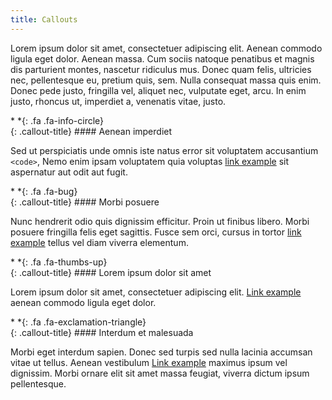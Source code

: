 ```yaml
---
title: Callouts
---
```


Lorem ipsum dolor sit amet, consectetuer adipiscing elit. Aenean commodo ligula eget dolor. Aenean massa.
Cum sociis natoque penatibus et magnis dis parturient montes, nascetur ridiculus mus.
Donec quam felis, ultricies nec, pellentesque eu, pretium quis, sem.
Nulla consequat massa quis enim. Donec pede justo, fringilla vel, aliquet nec, vulputate eget, arcu.
In enim justo, rhoncus ut, imperdiet a, venenatis vitae, justo.


<div class="callout-block callout-info"><div class="icon-holder">*&nbsp;*{: .fa .fa-info-circle}
</div><div class="content">
{: .callout-title}
#### Aenean imperdiet

Sed ut perspiciatis unde omnis iste natus error sit voluptatem accusantium `<code>`,
Nemo enim ipsam voluptatem quia voluptas [link example](#) sit aspernatur aut odit aut fugit.

</div></div>


<div class="callout-block callout-warning"><div class="icon-holder">*&nbsp;*{: .fa .fa-bug}
</div><div class="content">
{: .callout-title}
#### Morbi posuere

Nunc hendrerit odio quis dignissim efficitur. Proin ut finibus libero. Morbi posuere fringilla felis eget sagittis.
Fusce sem orci, cursus in tortor [link example](#) tellus vel diam viverra elementum.

</div></div>


<div class="callout-block callout-success"><div class="icon-holder">*&nbsp;*{: .fa .fa-thumbs-up}
</div><div class="content">
{: .callout-title}
#### Lorem ipsum dolor sit amet

Lorem ipsum dolor sit amet, consectetuer adipiscing elit. [Link example](#) aenean commodo ligula eget dolor.

</div></div>


<div class="callout-block callout-danger"><div class="icon-holder">*&nbsp;*{: .fa .fa-exclamation-triangle}
</div><div class="content">
{: .callout-title}
#### Interdum et malesuada

Morbi eget interdum sapien. Donec sed turpis sed nulla lacinia accumsan vitae ut tellus.
Aenean vestibulum [Link example](#) maximus ipsum vel dignissim.
Morbi ornare elit sit amet massa feugiat, viverra dictum ipsum pellentesque.

</div></div>